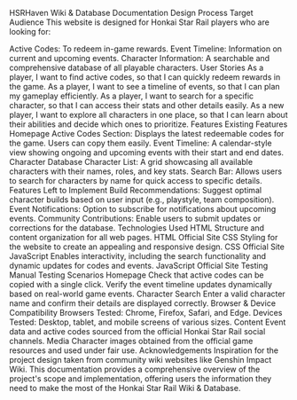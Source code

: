 HSRHaven Wiki & Database Documentation
Design Process
Target Audience
This website is designed for Honkai Star Rail players who are looking for:

Active Codes: To redeem in-game rewards.
Event Timeline: Information on current and upcoming events.
Character Information: A searchable and comprehensive database of all playable characters.
User Stories
As a player, I want to find active codes, so that I can quickly redeem rewards in the game.
As a player, I want to see a timeline of events, so that I can plan my gameplay efficiently.
As a player, I want to search for a specific character, so that I can access their stats and other details easily.
As a new player, I want to explore all characters in one place, so that I can learn about their abilities and decide which ones to prioritize.
Features
Existing Features
Homepage
Active Codes Section: Displays the latest redeemable codes for the game. Users can copy them easily.
Event Timeline: A calendar-style view showing ongoing and upcoming events with their start and end dates.
Character Database
Character List: A grid showcasing all available characters with their names, roles, and key stats.
Search Bar: Allows users to search for characters by name for quick access to specific details.
Features Left to Implement
Build Recommendations: Suggest optimal character builds based on user input (e.g., playstyle, team composition).
Event Notifications: Option to subscribe for notifications about upcoming events.
Community Contributions: Enable users to submit updates or corrections for the database.
Technologies Used
HTML
Structure and content organization for all web pages.
HTML Official Site
CSS
Styling for the website to create an appealing and responsive design.
CSS Official Site
JavaScript
Enables interactivity, including the search functionality and dynamic updates for codes and events.
JavaScript Official Site
Testing
Manual Testing Scenarios
Homepage
Check that active codes can be copied with a single click.
Verify the event timeline updates dynamically based on real-world game events.
Character Search
Enter a valid character name and confirm their details are displayed correctly.
Browser & Device Compatibility
Browsers Tested: Chrome, Firefox, Safari, and Edge.
Devices Tested: Desktop, tablet, and mobile screens of various sizes.
Content
Event data and active codes sourced from the official Honkai Star Rail social channels.
Media
Character images obtained from the official game resources and used under fair use.
Acknowledgements
Inspiration for the project design taken from community wiki websites like Genshin Impact Wiki.
This documentation provides a comprehensive overview of the project's scope and implementation, offering users the information they need to make the most of the Honkai Star Rail Wiki & Database.
